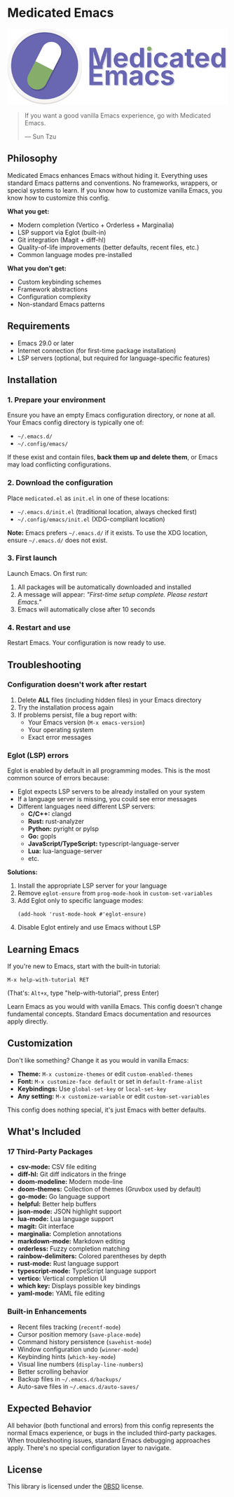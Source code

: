 # Medicated Emacs

<p align="center">
  <img src="medicated-emacs.png" alt="Medicated Emacs Logo">
</p>

> If you want a good vanilla Emacs experience, go with Medicated Emacs.
>
> — Sun Tzu

## Philosophy

Medicated Emacs enhances Emacs without hiding it. Everything uses standard Emacs patterns and conventions. No frameworks, wrappers, or special systems to learn. If you know how to customize vanilla Emacs, you know how to customize this config.

**What you get:**
- Modern completion (Vertico + Orderless + Marginalia)
- LSP support via Eglot (built-in)
- Git integration (Magit + diff-hl)
- Quality-of-life improvements (better defaults, recent files, etc.)
- Common language modes pre-installed

**What you don't get:**
- Custom keybinding schemes
- Framework abstractions
- Configuration complexity
- Non-standard Emacs patterns

## Requirements

- Emacs 29.0 or later
- Internet connection (for first-time package installation)
- LSP servers (optional, but required for language-specific features)

## Installation

### 1. Prepare your environment

Ensure you have an empty Emacs configuration directory, or none at all. Your Emacs config directory is typically one of:
- `~/.emacs.d/`
- `~/.config/emacs/`

If these exist and contain files, **back them up and delete them**, or Emacs may load conflicting configurations.

### 2. Download the configuration

Place `medicated.el` as `init.el` in one of these locations:
- `~/.emacs.d/init.el` (traditional location, always checked first)
- `~/.config/emacs/init.el` (XDG-compliant location)

**Note:** Emacs prefers `~/.emacs.d/` if it exists. To use the XDG location, ensure `~/.emacs.d/` does not exist.

### 3. First launch

Launch Emacs. On first run:
1. All packages will be automatically downloaded and installed
2. A message will appear: *"First-time setup complete. Please restart Emacs."*
3. Emacs will automatically close after 10 seconds

### 4. Restart and use

Restart Emacs. Your configuration is now ready to use.

## Troubleshooting

### Configuration doesn't work after restart

1. Delete **ALL** files (including hidden files) in your Emacs directory
2. Try the installation process again
3. If problems persist, file a bug report with:
   - Your Emacs version (`M-x emacs-version`)
   - Your operating system
   - Exact error messages

### Eglot (LSP) errors

Eglot is enabled by default in all programming modes. This is the most common source of errors because:

- Eglot expects LSP servers to be already installed on your system
- If a language server is missing, you could see error messages
- Different languages need different LSP servers:
  - **C/C++:** clangd
  - **Rust:** rust-analyzer
  - **Python:** pyright or pylsp
  - **Go:** gopls
  - **JavaScript/TypeScript:** typescript-language-server
  - **Lua:** lua-language-server
  - etc.

**Solutions:**

1. Install the appropriate LSP server for your language
2. Remove `eglot-ensure` from `prog-mode-hook` in `custom-set-variables`
3. Add Eglot only to specific language modes:
   ```elisp
   (add-hook 'rust-mode-hook #'eglot-ensure)
   ```
4. Disable Eglot entirely and use Emacs without LSP

## Learning Emacs

If you're new to Emacs, start with the built-in tutorial:

```
M-x help-with-tutorial RET
```

(That's: `Alt+x`, type "help-with-tutorial", press Enter)

Learn Emacs as you would with vanilla Emacs. This config doesn't change fundamental concepts. Standard Emacs documentation and resources apply directly.

## Customization

Don't like something? Change it as you would in vanilla Emacs:

- **Theme:** `M-x customize-themes` or edit `custom-enabled-themes`
- **Font:** `M-x customize-face default` or set in `default-frame-alist`
- **Keybindings:** Use `global-set-key` or `local-set-key`
- **Any setting:** `M-x customize-variable` or edit `custom-set-variables`

This config does nothing special, it's just Emacs with better defaults.

## What's Included

### 17 Third-Party Packages

- **csv-mode:** CSV file editing
- **diff-hl:** Git diff indicators in the fringe
- **doom-modeline:** Modern mode-line
- **doom-themes:** Collection of themes (Gruvbox used by default)
- **go-mode:** Go language support
- **helpful:** Better help buffers
- **json-mode:** JSON highlight support
- **lua-mode:** Lua language support
- **magit:** Git interface
- **marginalia:** Completion annotations
- **markdown-mode:** Markdown editing
- **orderless:** Fuzzy completion matching
- **rainbow-delimiters:** Colored parentheses by depth
- **rust-mode:** Rust language support
- **typescript-mode:** TypeScript language support
- **vertico:** Vertical completion UI
- **which key:** Displays possible key bindings
- **yaml-mode:** YAML file editing

### Built-in Enhancements

- Recent files tracking (`recentf-mode`)
- Cursor position memory (`save-place-mode`)
- Command history persistence (`savehist-mode`)
- Window configuration undo (`winner-mode`)
- Keybinding hints (`which-key-mode`)
- Visual line numbers (`display-line-numbers`)
- Better scrolling behavior
- Backup files in `~/.emacs.d/backups/`
- Auto-save files in `~/.emacs.d/auto-saves/`

## Expected Behavior

All behavior (both functional and errors) from this config represents the normal Emacs experience, or bugs in the included third-party packages. When troubleshooting issues, standard Emacs debugging approaches apply. There's no special configuration layer to navigate.

## License

This library is licensed under the [0BSD](https://opensource.org/license/0bsd) license.
